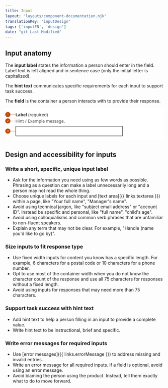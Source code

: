 ```yaml
---
title: Input
layout: "layouts/component-documentation.njk"
translationKey: "inputDesign"
tags: ['inputEN', 'design']
date: "git Last Modified"
---
```


## Input anatomy

The **input label** states the information a person should enter in the field. Label text is left aligned and in sentence case (only the initial letter is capitalized).

The **hint text** communicates specific requirements for each input to support task success.

The **field** is the container a person interacts with to provide their response.

<img class="b-sm b-default p-400" src="/images/en/components/anatomy/gcds-input-anatomy.svg" alt="Input anatomy showing the Input label, Hint text/ example message and dark blue outline white box for text input."/>

## Design and accessibility for inputs

### Write a short, specific, unique input label

- Ask for the information you need using as few words as possible. Phrasing as a question can make a label unnecessarily long and a person may not read the whole thing.
- Choose unique labels for each input and [text area]({{ links.textarea }}) within a page, like "Your full name", "Manager's name".
- Avoid using technical jargon, like "subject email address" or "account ID". Instead be specific and personal, like "full name", "child's age".
- Avoid using colloquialisms and common verb phrases that are unfamiliar to non-fluent speakers.
- Explain any term that may not be clear. For example, "Handle (name you'd like to go by)".

### Size inputs to fit response type

- Use fixed width inputs for content you know has a specific length. For example, 6 characters for a postal code or 10 characters for a phone number.
- Opt to use most of the container width when you do not know the character count of the response and use all 75 characters for responses without a fixed length.
- Avoid using inputs for responses that may need more than 75 characters.

### Support task success with hint text

- Add hint text to help a person filling in an input to provide a complete value.
- Write hint text to be instructional, brief and specific.

### Write error messages for required inputs

- Use [error messages]({{ links.errorMessage }}) to address missing and invalid entries.
- Write an error message for all required inputs. If a field is optional, avoid using an error message.
- Avoid blaming the person using the product. Instead, tell them exactly what to do to move forward.
